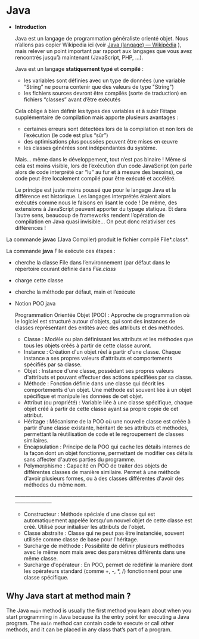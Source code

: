 # Java

- **Introduction**

  Java est un langage de programmation généraliste orienté objet. Nous n’allons pas copier Wikipedia ici (voir [Java (langage) — Wikipédia](https://fr.wikipedia.org/wiki/Java_(langage)) ), mais relever un point important par rapport aux langages que vous avez rencontrés jusqu’à maintenant (JavaScript, PHP, ...).

  Java est un langage **statiquement typé** et **compilé** :

    - les variables sont définies avec un type de données (une variable “String” ne pourra contenir que des valeurs de type "String")
    - les fichiers sources devront être compilés (sorte de traduction) en fichiers “classes” avant d’être exécutés

  Cela oblige à bien définir les types des variables et à subir l’étape supplémentaire de compilation mais apporte plusieurs avantages :

    - certaines erreurs sont détectées lors de la compilation et non lors de l’exécution (le code est plus “sûr”)
    - des optimisations plus poussées peuvent être mises en œuvre
    - les classes générées sont indépendantes du système.

  Mais… même dans le développement, tout n’est pas binaire ! Même si cela est moins visible, lors de l’exécution d’un code JavaScript (on parle alors de code interprété car “lu” au fur et à mesure des besoins), ce code peut être localement compilé pour être exécuté et accéléré.

  Le principe est juste moins poussé que pour le langage Java et la différence est historique. Les langages interprétés étaient alors exécutés comme nous le faisons en lisant le code ! De même, des extensions à JavaScript peuvent apporter du typage statique. Et dans l’autre sens, beaucoup de frameworks rendent l’opération de compilation en Java quasi invisible… On peut donc relativiser ces différences !


La commande **javac** (Java Compiler) produit le fichier compilé File*.class*.

La commande **java** File exécute ces étapes :

- cherche la classe File dans l’environnement (par défaut dans le répertoire courant définie dans **File*.class*
- charge cette classe
- cherche la méthode par défaut, main et l’exécute
- Notion POO java

  Programmation Orientée Objet (POO) : Approche de programmation où le logiciel est structuré autour d'objets, qui sont des instances de classes représentant des entités avec des attributs et des méthodes.

    - Classe : Modèle ou plan définissant les attributs et les méthodes que tous les objets créés à partir de cette classe auront.
    - Instance : Création d'un objet réel à partir d'une classe. Chaque instance a ses propres valeurs d'attributs et comportements spécifiés par sa classe.
    - Objet : Instance d'une classe, possédant ses propres valeurs d'attributs et pouvant effectuer des actions spécifiées par sa classe.
    - Méthode : Fonction définie dans une classe qui décrit les comportements d'un objet. Une méthode est souvent liée à un objet spécifique et manipule les données de cet objet.
    - Attribut (ou propriété) : Variable liée à une classe spécifique, chaque objet créé à partir de cette classe ayant sa propre copie de cet attribut.
    - Héritage : Mécanisme de la POO où une nouvelle classe est créée à partir d'une classe existante, héritant de ses attributs et méthodes, permettant la réutilisation de code et le regroupement de classes similaires.
    - Encapsulation : Principe de la POO qui cache les détails internes de la façon dont un objet fonctionne, permettant de modifier ces détails sans affecter d'autres parties du programme.
    - Polymorphisme : Capacité en POO de traiter des objets de différentes classes de manière similaire. Permet à une méthode d'avoir plusieurs formes, ou à des classes différentes d'avoir des méthodes du même nom.

  —————————————————————————————————————————

    - Constructeur : Méthode spéciale d'une classe qui est automatiquement appelée lorsqu'un nouvel objet de cette classe est créé. Utilisé pour initialiser les attributs de l'objet.
    - Classe abstraite : Classe qui ne peut pas être instanciée, souvent utilisée comme classe de base pour l'héritage.
    - Surcharge de méthode : Possibilité de définir plusieurs méthodes avec le même nom mais avec des paramètres différents dans une même classe.
    - Surcharge d'opérateur : En POO, permet de redéfinir la manière dont les opérateurs standard (comme +, -, *, /) fonctionnent pour une classe spécifique.

## Why Java start at method main ?

The Java `main` method is usually the first method you learn about when you start programming in Java because its the entry point for executing a Java program. The `main` method can contain code to execute or call other methods, and it can be placed in any class that’s part of a program.